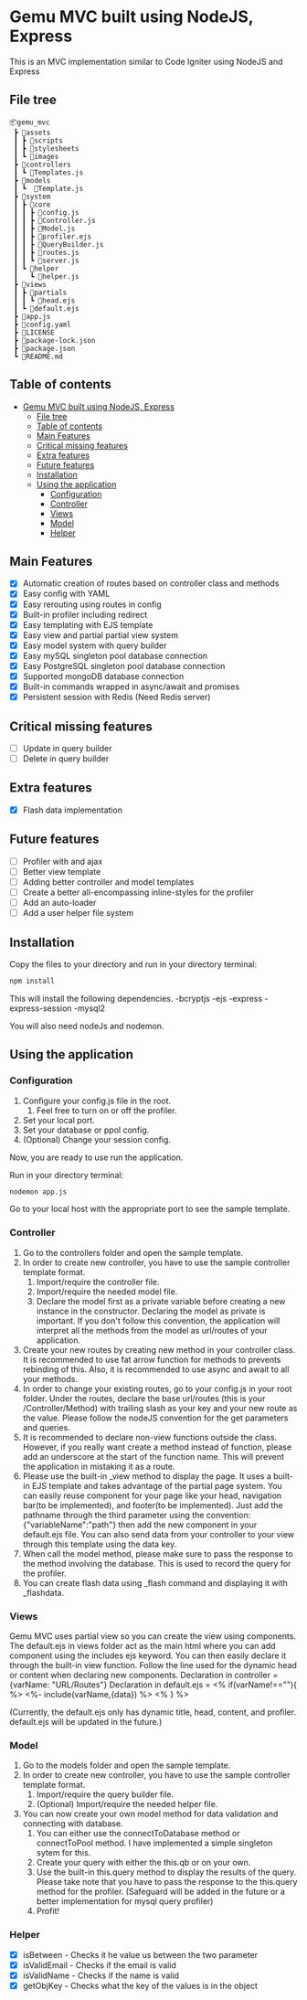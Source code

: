 # Gemu MVC built using NodeJS, Express

This is an MVC implementation similar to Code Igniter using NodeJS and Express

## File tree

```
📦gemu_mvc
 ┣ 📂assets
 ┃ ┣ 📂scripts
 ┃ ┣ 📂stylesheets
 ┃ ┗ 📂images
 ┣ 📂controllers
 ┃ ┗ 📜Templates.js
 ┣ 📂models
 ┃ ┗  📜Template.js
 ┣ 📂system
 ┃ ┣ 📂core
 ┃ ┃ ┣ 📜config.js
 ┃ ┃ ┣ 📜Controller.js
 ┃ ┃ ┣ 📜Model.js
 ┃ ┃ ┣ 📜profiler.ejs
 ┃ ┃ ┣ 📜QueryBuilder.js
 ┃ ┃ ┣ 📜routes.js
 ┃ ┃ ┗ 📜server.js
 ┃ ┗ 📂helper
 ┃   ┗ 📜helper.js
 ┣ 📂views
 ┃ ┣ 📂partials
 ┃ ┃ ┗ 📜head.ejs
 ┃ ┗ 📜default.ejs
 ┣ 📜app.js
 ┣ 📜config.yaml
 ┣ 📜LICENSE
 ┣ 📜package-lock.json
 ┣ 📜package.json
 ┗ 📜README.md
```

## Table of contents

- [Gemu MVC built using NodeJS, Express](#gemu-mvc-built-using-nodejs-express)
  - [File tree](#file-tree)
  - [Table of contents](#table-of-contents)
  - [Main Features](#main-features)
  - [Critical missing features](#critical-missing-features)
  - [Extra features](#extra-features)
  - [Future features](#future-features)
  - [Installation](#installation)
  - [Using the application](#using-the-application)
    - [Configuration](#configuration)
    - [Controller](#controller)
    - [Views](#views)
    - [Model](#model)
    - [Helper](#helper)

## Main Features

-   [x] Automatic creation of routes based on controller class and methods
-   [x] Easy config with YAML
-   [x] Easy rerouting using routes in config
-   [x] Built-in profiler including redirect
-   [x] Easy templating with EJS template
-   [x] Easy view and partial partial view system
-   [x] Easy model system with query builder
-   [x] Easy mySQL singleton pool database connection
-   [x] Easy PostgreSQL singleton pool database connection
-   [x] Supported mongoDB database connection
-   [x] Built-in commands wrapped in async/await and promises
-   [x] Persistent session with Redis (Need Redis server)

## Critical missing features

-   [ ] Update in query builder
-   [ ] Delete in query builder

## Extra features

-   [x] Flash data implementation

## Future features

-   [ ] Profiler with and ajax
-   [ ] Better view template
-   [ ] Adding better controller and model templates
-   [ ] Create a better all-encompassing inline-styles for the profiler
-   [ ] Add an auto-loader
-   [ ] Add a user helper file system

## Installation

Copy the files to your directory and run in your directory terminal:

```bash
npm install
```

This will install the following dependencies.
-bcryptjs
-ejs
-express
-express-session
-mysql2

You will also need nodeJs and nodemon.

## Using the application

### Configuration

1. Configure your config.js file in the root.
    1. Feel free to turn on or off the profiler.
2. Set your local port.
3. Set your database or ppol config.
4. (Optional) Change your session config.

Now, you are ready to use run the application.

Run in your directory terminal:

```bash
nodemon app.js
```

Go to your local host with the appropriate port to see the sample template.

### Controller

1. Go to the controllers folder and open the sample template.
2. In order to create new controller, you have to use the sample controller template format.
    1. Import/require the controller file.
    2. Import/require the needed model file.
    3. Declare the model first as a private variable before creating a new instance in the constructor. Declaring the model as private is important. If you don't follow this convention, the application will interpret all the methods from the model as url/routes of your application.
3. Create your new routes by creating new method in your controller class. It is recommended to use fat arrow function for methods to prevents rebinding of this. Also, it is recommended to use async and await to all your methods.
4. In order to change your existing routes, go to your config.js in your root folder. Under the routes, declare the base url/routes (this is your /Controller/Method) with trailing slash as your key and your new route as the value. Please follow the nodeJS convention for the get parameters and queries.
5. It is recommended to declare non-view functions outside the class. However, if you really want create a method instead of function, please add an underscore at the start of the function name. This will prevent the application in mistaking it as a route.
6. Please use the built-in \_view method to display the page. It uses a built-in EJS template and takes advantage of the partial page system. You can easily reuse component for your page like your head, navigation bar(to be implemented), and footer(to be implemented). Just add the pathname through the third parameter using the convention: {"variableName":"path"} then add the new component in your default.ejs file. You can also send data from your controller to your view through this template using the data key.
7. When call the model method, please make sure to pass the response to the method involving the database. This is used to record the query for the profiler.
8. You can create flash data using \_flash command and displaying it with \_flashdata.

### Views

Gemu MVC uses partial view so you can create the view using components. The default.ejs in views folder act as the main html where you can add component using the includes ejs keyword. You can then easily declare it through the built-in view function. Follow the line used for the dynamic head or content when declaring new components.
Declaration in controller = {varName: "URL/Routes"}
Declaration in default.ejs = <% if(varName!==""){ %> <%- include(varName,{data}) %> <% } %>

(Currently, the default.ejs only has dynamic title, head, content, and profiler. default.ejs will be updated in the future.)

### Model

1. Go to the models folder and open the sample template.
2. In order to create new controller, you have to use the sample controller template format.
    1. Import/require the query builder file.
    2. (Optional) Import/require the needed helper file.
3. You can now create your own model method for data validation and connecting with database.
    1. You can either use the connectToDatabase method or connectToPool method. I have implemented a simple singleton sytem for this.
    2. Create your query with either the this.qb or on your own.
    3. Use the built-in this.query method to display the results of the query. Please take note that you have to pass the response to the this.query method for the profiler. (Safeguard will be added in the future or a better implementation for mysql query profiler)
    4. Profit!

### Helper

-   [x] isBetween - Checks it he value us between the two parameter
-   [x] isValidEmail - Checks if the email is valid
-   [x] isValidName - Checks if the name is valid
-   [x] getObjKey - Checks what the key of the values is in the object

